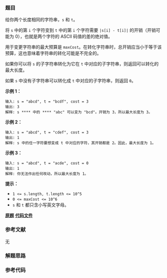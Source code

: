 ### 题目
给你两个长度相同的字符串，`s` 和 `t`。

将 `s` 中的第 `i` 个字符变到 `t` 中的第 `i` 个字符需要 `|s[i] - t[i]|` 的开销（开销可能为 0），也就是两个字符的
ASCII 码值的差的绝对值。

用于变更字符串的最大预算是 `maxCost`。在转化字符串时，总开销应当小于等于该预算，这也意味着字符串的转化可能是不完全的。

如果你可以将 `s` 的子字符串转化为它在 `t` 中对应的子字符串，则返回可以转化的最大长度。

如果 `s` 中没有子字符串可以转化成 `t` 中对应的子字符串，则返回 `0`。



**示例 1：**

    
    
    输入: s = "abcd", t = "bcdf", cost = 3
    输出: 3
    解释: s **** 中的 **** "abc" 可以变为 "bcd"。开销为 3，所以最大长度为 3。

**示例 2：**

    
    
    输入: s = "abcd", t = "cdef", cost = 3
    输出: 1
    解释: s 中的任一字符要想变成 t 中对应的字符，其开销都是 2。因此，最大长度为 1。
    

**示例 3：**

    
    
    输入: s = "abcd", t = "acde", cost = 0
    输出: 1
    解释: 你无法作出任何改动，所以最大长度为 1。
    



**提示：**

  * `1 <= s.length, t.length <= 10^5`
  * `0 <= maxCost <= 10^6`
  * `s` 和 `t` 都只含小写英文字母。

 **[原题](https://leetcode-cn.com/problems/get-equal-substrings-within-budget/)**    **[代码文件]()**


### 参考文献
无

### 解题思路




### 参考代码

```go


```




